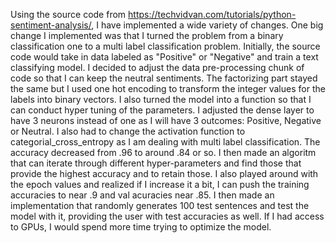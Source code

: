Using the source code from https://techvidvan.com/tutorials/python-sentiment-analysis/, I have implemented a wide variety of changes. One big change I implemented was that
I turned the problem from a binary classification one to a multi label classification problem. Initially, the source code would take in data labeled as "Positive" or "Negative"
and train a text classifying model. I decided to adjust the data pre-processing chunk of code so that I can keep the neutral sentiments. The factorizing part stayed the same
but I used one hot encoding to transform the integer values for the labels into binary vectors. I also turned the model into a function so that I can conduct 
hyper tuning of the parameters. I adjusted the dense layer to have 3 neurons instead of one as I will have 3 outcomes: Positive, Negative or Neutral. I also had to change
the activation function to categorial_cross_entropy as I am dealing with multi label classification. The accuracy decreased from .96 to around .84 or so. I then made an algoritm that can iterate through different hyper-parameters and find those that provide the highest accuracy and to retain those. I also played around with the epoch values and realized if I increase it a bit, I can push the training accuracies to near .9 and val acuracies near .85. I then made an implementation that randomly generates 100 test sentences and test the model with it, providing the user with test accuracies as well. If I had access to GPUs, I would spend more time trying to optimize the model.

